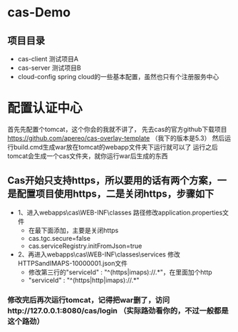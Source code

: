 cas-Demo
====

项目目录
-------

* cas-client        测试项目A
* cas-server    测试项目B
* cloud-config    spring cloud的一些基本配置，虽然也只有个注册服务中心


# 配置认证中心

首先先配置个tomcat，这个你会的我就不讲了，
先去cas的官方github下载项目 https://github.com/apereo/cas-overlay-template （我下的版本是5.3）
然后运行build.cmd生成war放在tomcat的webapp文件夹下运行就可以了
运行之后tomcat会生成一个cas文件夹，就你运行war后生成的东西

##  Cas开始只支持https，所以要用的话有两个方案，一是配置项目使用https，二是关闭https，步骤如下
* 1、进入webapps\cas\WEB-INF\classes 路径修改application.properties文件
  * 在最下面添加，主要是关闭https
  * cas.tgc.secure=false
  * cas.serviceRegistry.initFromJson=true
* 2、再进入webapps\cas\WEB-INF\classes\services 修改 HTTPSandIMAPS-10000001.json文件
  * 修改第三行的"serviceId" : "^(https|imaps)://.*"，在里面加个http
  * "serviceId" : "^(https|http|imaps)://.*"
  
### 修改完后再次运行tomcat，记得把war删了，访问http://127.0.0.1:8080/cas/login （实际路劲看你的，不过一般都是这个路劲）
